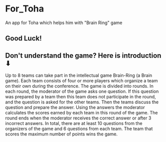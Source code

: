 # For_Toha
An app for Toha which helps him with "Brain Ring" game

## Good Luck!

## Don't understand the game? Here is introduction ⬇
Up to 8 teams can take part in the intellectual game Brain-Ring (a Brain game). Each team consists of four or more players which organize a team on their own during the conference. The game is divided into rounds. In each round, the moderator of the game asks one question. If this question was prepared by a team then this team does not participate in the round, and the question is asked for the other teams. Then the teams discuss the question and prepare the answer. Using the answers the moderator calculates the scores earned by each team in this round of the game. The round ends when the moderator receives the correct answer or after 3 incorrect answers. In total, there are at least 10 questions from the organizers of the game and 6 questions from each team. The team that scores the maximum number of points wins the game.
